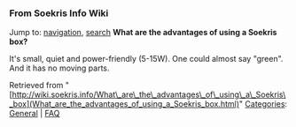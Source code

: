 
### From Soekris Info Wiki



Jump to: [navigation](What_are_the_advantages_of_using_a_Soekris_box.html#column-one), [search](What_are_the_advantages_of_using_a_Soekris_box.html#searchInput) 
**What are the advantages of using a Soekris box?**


It's small, quiet and power-friendly (5-15W). One could almost say "green". And it has no moving parts.





Retrieved from "[http://wiki.soekris.info/What\_are\_the\_advantages\_of\_using\_a\_Soekris\_box](What_are_the_advantages_of_using_a_Soekris_box.html)"
[Categories](https://web.archive.org/web/20180610231735/http://wiki.soekris.info/Special:Categories "Special:Categories"): [General](https://web.archive.org/web/20180610231735/http://wiki.soekris.info/Category:General "Category:General") | [FAQ](https://web.archive.org/web/20180610231735/http://wiki.soekris.info/Category:FAQ "Category:FAQ")

 

